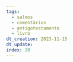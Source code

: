 ```yaml
---
tags:
  - salmos
  - comentários
  - antigotestamento
  - livro
dt_creation: 2023-11-15
dt_update: 
index: 20
---
```

